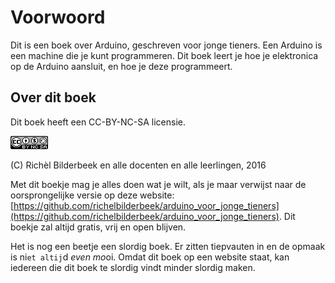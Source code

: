 # Voorwoord

Dit is een boek over Arduino, geschreven voor jonge tieners. 
Een Arduino is een machine die je kunt programmeren. 
Dit boek leert je hoe je elektronica op
de Arduino aansluit, en hoe je deze programmeert.

## Over dit boek

Dit boek heeft een CC-BY-NC-SA licensie.

![De licensie van dit boek](CC-BY-NC-SA.png)

(C) Richèl Bilderbeek en alle docenten en alle leerlingen, 2016

Met dit boekje mag je alles doen wat je wilt, als je maar verwijst naar
de oorsprongelijke versie op deze website:
[https://github.com/richelbilderbeek/arduino_voor_jonge_tieners](https://github.com/richelbilderbeek/arduino_voor_jonge_tieners).
Dit boekje zal altijd gratis, vrij en open blijven.

Het is nog een beetje een slordig boek.
Er zitten tiepvauten in en de opmaak is ni`et altij`d *even mo*oi.
Omdat dit boek op een website staat, kan iedereen die dit boek te slordig vindt minder slordig maken.
